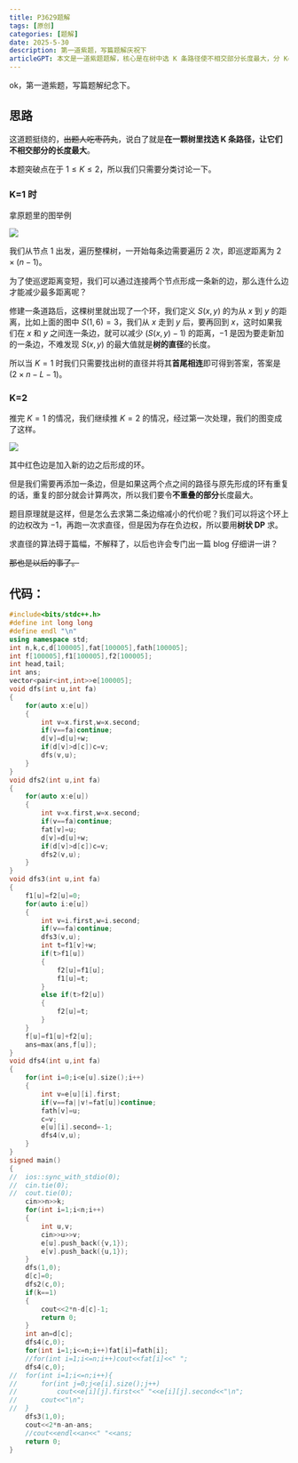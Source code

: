 ```yaml
---
title: P3629题解
tags: [原创]
categories: [题解]
date: 2025-5-30
description: 第一道紫题，写篇题解庆祝下
articleGPT: 本文是一道紫题题解，核心是在树中选 K 条路径使不相交部分长度最大，分 K=1、K=2 讨论，并给出了对应的算法与实现代码。
---
```

ok，第一道紫题，写篇题解纪念下。

## 思路
这道题挺绕的，~~出题人吃枣药丸~~，说白了就是**在一颗树里找选 K 条路径，让它们不相交部分的长度最大**。

本题突破点在于 $1\le K \le 2$，所以我们只需要分类讨论一下。

### K=1 时
拿原题里的图举例

![](https://cdn.luogu.com.cn/upload/image_hosting/l6qfeato.png)

我们从节点 $1$ 出发，遍历整棵树，一开始每条边需要遍历 $2$ 次，即巡逻距离为 $2\times (n-1)$。

为了使巡逻距离变短，我们可以通过连接两个节点形成一条新的边，那么连什么边才能减少最多距离呢？

修建一条道路后，这棵树里就出现了一个环，我们定义 $S(x,y)$ 的为从 $x$ 到 $y$ 的距离，比如上面的图中 $S(1,6)=3$，我们从 $x$ 走到 $y$ 后，要再回到 $x$，这时如果我们在 $x$ 和 $y$ 之间连一条边，就可以减少 $(S(x,y)-1)$ 的距离，$-1$ 是因为要走新加的一条边，不难发现 $S(x,y)$ 的最大值就是**树的直径**的长度。

所以当 $K=1$ 时我们只需要找出树的直径并将其**首尾相连**即可得到答案，答案是 $(2\times n-L-1)$。

### K=2
推完 $K=1$ 的情况，我们继续推 $K=2$ 的情况，经过第一次处理，我们的图变成了这样。

![](https://cdn.luogu.com.cn/upload/image_hosting/5jfjuyla.png)

其中红色边是加入新的边之后形成的环。

但是我们需要再添加一条边，但是如果这两个点之间的路径与原先形成的环有重复的话，重复的部分就会计算两次，所以我们要令**不重叠的部分**长度最大。

题目原理就是这样，但是怎么去求第二条边缩减小的代价呢？我们可以将这个环上的边权改为 $-1$，再跑一次求直径，但是因为存在负边权，所以要用**树状 DP** 求。

求直径的算法碍于篇幅，不解释了，以后也许会专门出一篇 blog 仔细讲一讲？

~~那也是以后的事了。~~

## 代码：
```cpp
#include<bits/stdc++.h>
#define int long long
#define endl "\n"
using namespace std;
int n,k,c,d[100005],fat[100005],fath[100005];
int f[100005],f1[100005],f2[100005];
int head,tail;
int ans;
vector<pair<int,int>>e[100005];
void dfs(int u,int fa)
{
	for(auto x:e[u])
	{
		int v=x.first,w=x.second;
		if(v==fa)continue;
		d[v]=d[u]+w;
		if(d[v]>d[c])c=v;
		dfs(v,u);
	}
}
void dfs2(int u,int fa)
{
	for(auto x:e[u])
	{
		int v=x.first,w=x.second;
		if(v==fa)continue;
		fat[v]=u;
		d[v]=d[u]+w;
		if(d[v]>d[c])c=v;
		dfs2(v,u);
	}
}
void dfs3(int u,int fa)
{ 
	f1[u]=f2[u]=0;
	for(auto i:e[u])
	{ 
		int v=i.first,w=i.second;
		if(v==fa)continue;
		dfs3(v,u);
		int t=f1[v]+w;
		if(t>f1[u])
		{ 
			f2[u]=f1[u];
			f1[u]=t;
		}
		else if(t>f2[u])
		{ 
			f2[u]=t;
		} 
	} 
	f[u]=f1[u]+f2[u];
	ans=max(ans,f[u]);
} 
void dfs4(int u,int fa)
{
	for(int i=0;i<e[u].size();i++)
	{
		int v=e[u][i].first;
		if(v==fa||v!=fat[u])continue;
		fath[v]=u;
		c=v;
		e[u][i].second=-1;
		dfs4(v,u);
	}
}
signed main()
{
//	ios::sync_with_stdio(0);
//	cin.tie(0);
//	cout.tie(0);
	cin>>n>>k;
	for(int i=1;i<n;i++)
	{
		int u,v;
		cin>>u>>v;
		e[u].push_back({v,1});
		e[v].push_back({u,1});
	}
	dfs(1,0);
	d[c]=0;
	dfs2(c,0);
	if(k==1)
	{
		cout<<2*n-d[c]-1;
		return 0;
	}
	int an=d[c];
	dfs4(c,0);
	for(int i=1;i<=n;i++)fat[i]=fath[i];
	//for(int i=1;i<=n;i++)cout<<fat[i]<<" ";
	dfs4(c,0);
//	for(int i=1;i<=n;i++){
//		for(int j=0;j<e[i].size();j++)
//			cout<<e[i][j].first<<" "<<e[i][j].second<<"\n";
//		cout<<"\n";
//	}
	dfs3(1,0);
	cout<<2*n-an-ans;
	//cout<<endl<<an<<" "<<ans;
	return 0;
}
```

